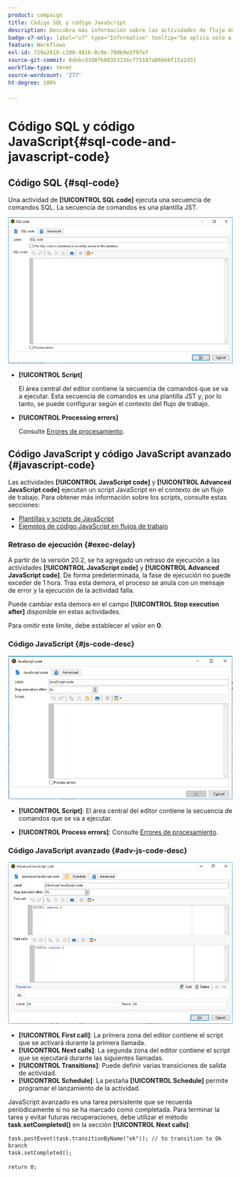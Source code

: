 ```yaml
---
product: campaign
title: Código SQL y código JavaScript
description: Descubra más información sobre las actividades de flujo de trabajo de código SQL y código JavaScript
badge-v7-only: label="v7" type="Informative" tooltip="Se aplica solo a Campaign Classic v7"
feature: Workflows
exl-id: 729a2010-c2d8-481b-8c9e-780b9e5f97ef
source-git-commit: 8debcd3d8fb883b3316cf75187a86bebf15a1d31
workflow-type: tm+mt
source-wordcount: '277'
ht-degree: 100%

---
```


# Código SQL y código JavaScript{#sql-code-and-javascript-code}



## Código SQL {#sql-code}

Una actividad de **[!UICONTROL SQL code]** ejecuta una secuencia de comandos SQL. La secuencia de comandos es una plantilla JST.

![](assets/sql_code.png)

* **[!UICONTROL Script]**

  El área central del editor contiene la secuencia de comandos que se va a ejecutar. Esta secuencia de comandos es una plantilla JST y, por lo tanto, se puede configurar según el contexto del flujo de trabajo.

* **[!UICONTROL Processing errors]**

  Consulte [Errores de procesamiento](monitoring-workflow-execution.md#processing-errors).

## Código JavaScript y código JavaScript avanzado {#javascript-code}

Las actividades **[!UICONTROL JavaScript code]** y **[!UICONTROL Advanced JavaScript code]** ejecutan un script JavaScript en el contexto de un flujo de trabajo. Para obtener más información sobre los scripts, consulte estas secciones:

* [Plantillas y scripts de JavaScript](javascript-scripts-and-templates.md)
* [Ejemplos de código JavaScript en flujos de trabajo](javascript-in-workflows.md)

### Retraso de ejecución {#exec-delay}

A partir de la versión 20.2, se ha agregado un retraso de ejecución a las actividades **[!UICONTROL JavaScript code]** y **[!UICONTROL Advanced JavaScript code]**. De forma predeterminada, la fase de ejecución no puede exceder de 1 hora. Tras esta demora, el proceso se anula con un mensaje de error y la ejecución de la actividad falla.

Puede cambiar esta demora en el campo **[!UICONTROL Stop execution after]** disponible en estas actividades.

Para omitir este límite, debe establecer el valor en **0**.

### Código JavaScript {#js-code-desc}

![](assets/javascript_code.png)

* **[!UICONTROL Script]**: El área central del editor contiene la secuencia de comandos que se va a ejecutar.

* **[!UICONTROL Process errors]**: Consulte [Errores de procesamiento](monitoring-workflow-execution.md#processing-errors).

### Código JavaScript avanzado {#adv-js-code-desc}

![](assets/advanced_javascript_code.png)

* **[!UICONTROL First call]**: La primera zona del editor contiene el script que se activará durante la primera llamada.
* **[!UICONTROL Next calls]**: La segunda zona del editor contiene el script que se ejecutará durante las siguientes llamadas.
* **[!UICONTROL Transitions]**: Puede definir varias transiciones de salida de actividad.
* **[!UICONTROL Schedule]**: La pestaña **[!UICONTROL Schedule]** permite programar el lanzamiento de la actividad.

JavaScript avanzado es una tarea persistente que se recuerda periódicamente si no se ha marcado como completada. Para terminar la tarea y evitar futuras recuperaciones, debe utilizar el método **task.setCompleted()** en la sección **[!UICONTROL Next calls]**:

```
task.postEvent(task.transitionByName("ok")); // to transition to Ok branch
task.setCompleted();

return 0;
```

